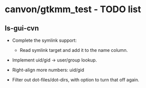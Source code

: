 # canvon/gtkmm\_test - TODO list

## ls-gui-cvn

  * Complete the symlink support:

    * Read symlink target and add it to the name column.

  * Implement uid/gid -> user/group lookup.

  * Right-align more numbers: uid/gid

  * Filter out dot-files/dot-dirs, with option to turn that off again.

